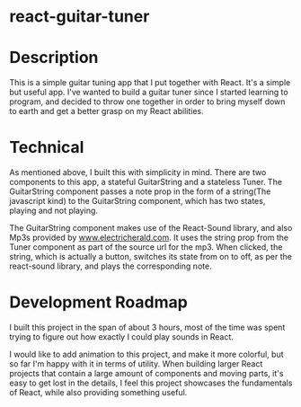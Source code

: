 # react-guitar-tuner

Description
============

This is a simple guitar tuning app that I put together with React. It's a simple but useful app.
I've wanted to build a guitar tuner since I started learning to program, and decided to throw one
together in order to bring myself down to earth and get a better grasp on my React abilities.

Technical
=============
As mentioned above, I built this with simplicity in mind. There are two components to this app,
a stateful GuitarString and a stateless Tuner. The GuitarString component passes a note prop in
the form of a string(The javascript kind) to the GuitarString component, which has two states, playing and not playing.

The GuitarString component makes use of the React-Sound library, and also Mp3s provided by www.electricherald.com.
It uses the string prop from the Tuner component as part of the source url for the mp3. When clicked, the string, which
is actually a button, switches its state from on to off, as per the react-sound library, and plays the corresponding
note.

Development Roadmap
====================
I built this project in the span of about 3 hours, most of the time was spent
trying to figure out how exactly I could play sounds in React.

I would like to add animation to this project, and make it more colorful, but so far I'm happy
with it in terms of utility. When building larger React projects that contain a large amount of components and moving
parts, it's easy to get lost in the details, I feel this project showcases the fundamentals of React, while
also providing something useful.
